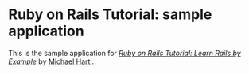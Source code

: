 # Ruby on Rails Tutorial: sample application

This is the sample application for
[*Ruby on Rails Tutorial: Learn Rails by Example*](http://railstutorial.org/)
by [Michael Hartl](http://micahelhartl.com/).
